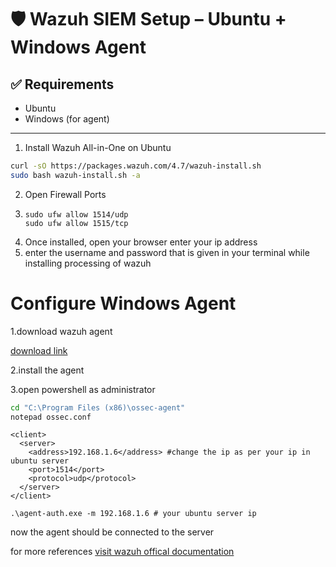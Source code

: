 # 🛡️ Wazuh SIEM Setup – Ubuntu + Windows Agent


## ✅ Requirements

- Ubuntu
- Windows (for agent)

---

1. Install Wazuh All-in-One on Ubuntu

```bash
curl -sO https://packages.wazuh.com/4.7/wazuh-install.sh
sudo bash wazuh-install.sh -a
```

2. Open Firewall Ports
3. ```
   sudo ufw allow 1514/udp    
   sudo ufw allow 1515/tcp
4. Once installed, open your browser enter your ip address
5. enter the username and password that is given in your terminal while installing processing of wazuh


# Configure Windows Agent
1.download wazuh agent


[download link](https://documentation.wazuh.com/current/installation-guide/wazuh-agent/wazuh-agent-package-windows.html)


2.install the agent


3.open powershell as administrator


```bash
cd "C:\Program Files (x86)\ossec-agent"
notepad ossec.conf
```
```
<client>
  <server>
    <address>192.168.1.6</address> #change the ip as per your ip in ubuntu server
    <port>1514</port>
    <protocol>udp</protocol>
  </server>
</client>
```
```
.\agent-auth.exe -m 192.168.1.6 # your ubuntu server ip

```
now the agent should be connected to the server




for more references
[visit wazuh offical documentation](https://documentation.wazuh.com/current/installation-guide/wazuh-agent/wazuh-agent-package-windows.html)
